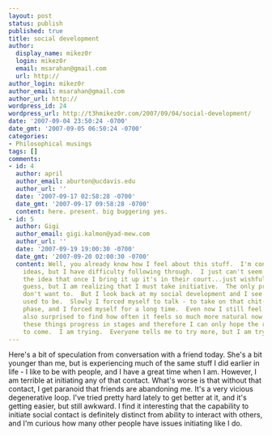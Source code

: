 ```yaml
---
layout: post
status: publish
published: true
title: social development
author:
  display_name: mikez0r
  login: mikez0r
  email: msarahan@gmail.com
  url: http://
author_login: mikez0r
author_email: msarahan@gmail.com
author_url: http://
wordpress_id: 24
wordpress_url: http://t3hmikez0r.com/2007/09/04/social-development/
date: '2007-09-04 23:50:24 -0700'
date_gmt: '2007-09-05 06:50:24 -0700'
categories:
- Philosophical musings
tags: []
comments:
- id: 4
  author: april
  author_email: aburton@ucdavis.edu
  author_url: ''
  date: '2007-09-17 02:58:28 -0700'
  date_gmt: '2007-09-17 09:58:28 -0700'
  content: here. present. big buggering yes.
- id: 5
  author: Gigi
  author_email: gigi.kalmon@yad-mew.com
  author_url: ''
  date: '2007-09-19 19:00:30 -0700'
  date_gmt: '2007-09-20 02:00:30 -0700'
  content: Well, you already know how I feel about this stuff.  I'm constantly proposing
    ideas, but I have difficulty following through.  I just can't seem to get over
    the idea that once I bring it up it's in their court...just wishful thinking I
    guess, but I am realizing that I must take initiative.  The only problem is, I
    don't want to.  But I look back at my social development and I see how quiet I
    used to be.  Slowly I forced myself to talk - to take on that chit-chat/get-to-know-you
    phase, and I forced myself for a long time.  Even now I still feel it, but I'm
    also surprised to find how often it feels so much more natural now.  I'm supposing
    these things progress in stages and therefore I can only hope the rest is still
    to come.  I am trying.  Everyone tells me to try more, but I am trying.
---
```

<p>Here's a bit of speculation from conversation with a friend today.  She's a bit younger than me, but is experiencing much of the same stuff I did earlier in life - I like to be with people, and I have a great time when I am.  However, I am terrible at initiating any of that contact.  What's worse is that without that contact, I get paranoid that friends are abandoning me.  It's a very vicious degenerative loop.  I've tried pretty hard lately to get better at it, and it's getting easier, but still awkward.  I find it interesting that the capability to initiate social contact is definitely distinct from ability to interact with others, and I'm curious how many other people have issues initiating like I do.</p>
